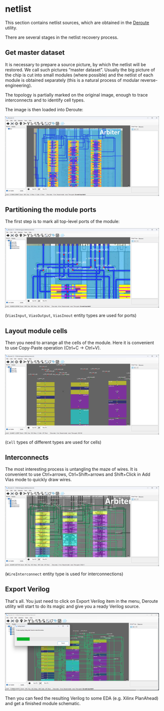 # netlist

This section contains netlist sources, which are obtained in the [Deroute](https://github.com/emu-russia/Deroute/releases) utility.

There are several stages in the netlist recovery process.

## Get master dataset

It is necessary to prepare a source picture, by which the netlist will be restored. We call such pictures “master dataset”.
Usually the big picture of the chip is cut into small modules (where possible) and the netlist of each module is obtained separately (this is a natural process of modular reverse-engineering).

The topology is partially marked on the original image, enough to trace interconnects and to identify cell types.

The image is then loaded into Deroute:

![netlist1](/imgstore/shop/netlist1.png)

## Partitioning the module ports

The first step is to mark all top-level ports of the module:

![netlist2](/imgstore/shop/netlist2.png)

(`ViasInput`, `ViasOutput`, `ViasInout` entity types are used for ports)

## Layout module cells

Then you need to arrange all the cells of the module. Here it is convenient to use Copy-Paste operation (Ctrl+C -> Ctrl+V).

![netlist3](/imgstore/shop/netlist3.png)

(`Cell` types of different types are used for cells)

## Interconnects

The most interesting process is untangling the maze of wires. It is convenient to use Ctrl+arrows, Ctrl+Shift+arrows and Shift+Click in Add Vias mode to quickly draw wires.

![netlist4](/imgstore/shop/netlist4.png)

(`WireInterconnect` entity type is used for interconnections)

## Export Verilog

That's all. You just need to click on Export Verilog item in the menu, Deroute utility will start to do its magic and give you a ready Verilog source.

![netlist5](/imgstore/shop/netlist5.png)

Then you can feed the resulting Verilog to some EDA (e.g. Xilinx PlanAhead) and get a finished module schematic.
